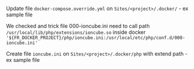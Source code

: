 Update file `docker-compose.override.yml` on `Sites/<project>/.docker/` - ex sample file 

We checked and trick file 000-ioncube.ini need to call path `/usr/local/lib/php/extensions/ioncube.so` inside docker
`'${FR_DOCKER_PROJECT}/php/ioncube.ini:/usr/local/etc/php/conf.d/000-ioncube.ini'`

Create file `ioncube.ini` on `Sites/<project>/.docker/php` with extend path - ex sample file
